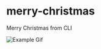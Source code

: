 # merry-christmas
Merry Christmas from CLI

![Example Gif](https://github.com/ZappaBoy/merry-christmas/blob/main/example.gif)
